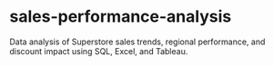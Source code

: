 # sales-performance-analysis
 Data analysis of Superstore sales trends, regional performance, and discount impact using SQL, Excel, and Tableau.
